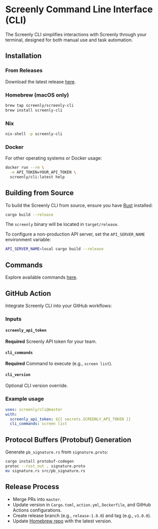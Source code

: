 # Screenly Command Line Interface (CLI)

The Screenly CLI simplifies interactions with Screenly through your terminal, designed for both manual use and task automation.

## Installation

### From Releases

Download the latest release [here](https://github.com/Screenly/cli/releases/latest).

### Homebrew (macOS only)

```bash
brew tap screenly/screenly-cli
brew install screenly-cli
```

### Nix

```bash
nix-shell -p screenly-cli
```

### Docker

For other operating systems or Docker usage:

```bash
docker run --rm \
  -e API_TOKEN=YOUR_API_TOKEN \
  screenly/cli:latest help
```

## Building from Source

To build the Screenly CLI from source, ensure you have [Rust](https://www.rust-lang.org) installed:

```bash
cargo build --release
```

The `screenly` binary will be located in `target/release`.

To configure a non-production API server, set the `API_SERVER_NAME` environment variable:

```bash
API_SERVER_NAME=local cargo build --release
```

## Commands

Explore available commands [here](https://developer.screenly.io/cli/#commands).

## GitHub Action

Integrate Screenly CLI into your GitHub workflows:

### Inputs

#### `screenly_api_token`

**Required** Screenly API token for your team.

#### `cli_commands`

**Required** Command to execute (e.g., `screen list`).

#### `cli_version`

Optional CLI version override.

### Example usage

```yaml
uses: screenly/cli@master
with:
  screenly_api_token: ${{ secrets.SCREENLY_API_TOKEN }}
  cli_commands: screen list
```

## Protocol Buffers (Protobuf) Generation

Generate `pb_signature.rs` from `signature.proto`:

```bash
cargo install protobuf-codegen
protoc --rust_out . signature.proto
mv signature.rs src/pb_signature.rs
```

## Release Process

- Merge PRs into `master`.
- Update version in `Cargo.toml`, `action.yml`, `Dockerfile`, and GitHub Actions configurations.
- Create release branch (e.g., `release-1.0.0`) and tag (e.g., `v1.0.0`).
- Update [Homebrew repo](https://github.com/Screenly/homebrew-screenly-cli) with the latest version.
